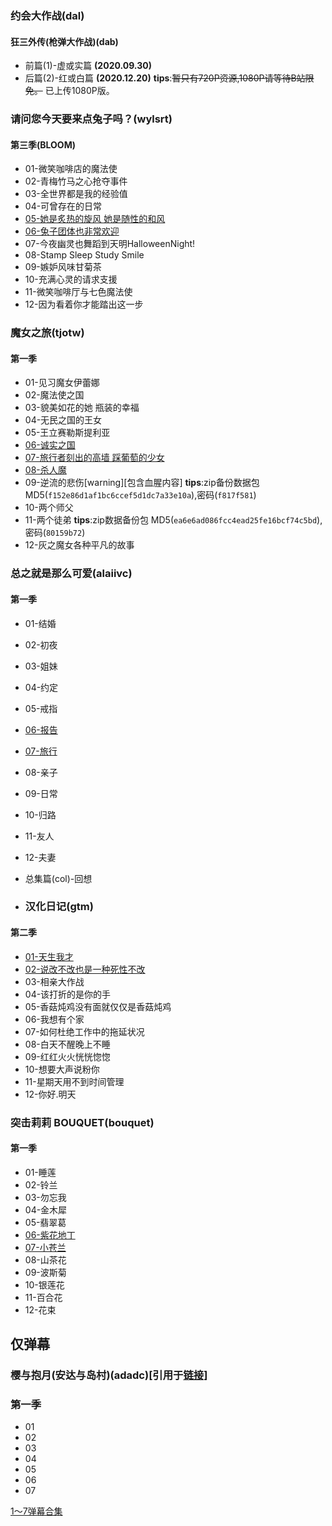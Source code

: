 ### 约会大作战(dal)
#### 狂三外传(枪弹大作战)(dab)
- 前篇(1)-虚或实篇 **(2020.09.30)**
- 后篇(2)-红或白篇 **(2020.12.20)**
**tips**:~~暂只有720P资源,1080P请等待B站限免。~~ 已上传1080P版。

### 请问您今天要来点兔子吗？(wylsrt)
#### 第三季(BLOOM)
- 01-微笑咖啡店的魔法使
- 02-青梅竹马之心抢夺事件
- 03-全世界都是我的经验值
- 04-可曾存在的日常
- [05-她是炙热的旋风 她是随性的和风](https://github.com/xrz-cloud/bili-vd-bak/releases/tag/2020.11.14)
- [06-兔子团体也非常欢迎](https://github.com/xrz-cloud/bili-vd-bak/releases/tag/2020.11.21)
- 07-今夜幽灵也舞蹈到天明HalloweenNight!
- 08-Stamp Sleep Study Smile
- 09-嫉妒风味甘菊茶
- 10-充满心灵的请求支援
- 11-微笑咖啡厅与七色魔法使
- 12-因为看着你才能踏出这一步

### 魔女之旅(tjotw)
#### 第一季
- 01-见习魔女伊蕾娜
- 02-魔法使之国
- 03-貌美如花的她 瓶装的幸福
- 04-无民之国的王女
- 05-王立赛勒斯提利亚
- [06-诚实之国](https://github.com/xrz-cloud/bili-vd-bak/releases/tag/2020.11.13)
- [07-旅行者刻出的高墙 踩葡萄的少女](https://github.com/xrz-cloud/bili-vd-bak/releases/tag/2020.11.20)
- [08-杀人魔](https://github.com/xrz-cloud/bili-vd-bak/releases/tag/2020.11.27)
- 09-逆流的悲伤[warning][包含血腥内容]
**tips**:zip备份数据包MD5(`f152e86d1af1bc6ccef5d1dc7a33e10a`),密码(`f817f581`)
- 10-两个师父
- 11-两个徒弟
**tips**:zip数据备份包
MD5(`ea6e6ad086fcc4ead25fe16bcf74c5bd`),密码(`80159b72`)
- 12-灰之魔女各种平凡的故事

### 总之就是那么可爱(alaiivc)
#### 第一季
- 01-结婚
- 02-初夜
- 03-姐妹
- 04-约定
- 05-戒指
- [06-报告](https://github.com/xrz-cloud/bili-vd-bak/releases/tag/2020.11.14)
- [07-旅行](https://github.com/xrz-cloud/bili-vd-bak/releases/tag/2020.11.21)
- 08-亲子
- 09-日常
- 10-归路
- 11-友人
- 12-夫妻
- 总集篇(col)-回想

- ### 汉化日记(gtm)
#### 第二季
- [01-天生我才](https://github.com/xrz-cloud/bili-vd-bak/releases/tag/2020.11.15)
- [02-说改不改也是一种死性不改](https://github.com/xrz-cloud/bili-vd-bak/releases/tag/2020.11.22)
- 03-相亲大作战
- 04-该打折的是你的手
- 05-香菇炖鸡没有面就仅仅是香菇炖鸡
- 06-我想有个家
- 07-如何杜绝工作中的拖延状况
- 08-白天不醒晚上不睡
- 09-红红火火恍恍惚惚
- 10-想要大声说粉你
- 11-星期天用不到时间管理
- 12-你好.明天

### 突击莉莉 BOUQUET(bouquet)
#### 第一季
- 01-睡莲
- 02-铃兰
- 03-勿忘我
- 04-金木犀
- 05-翡翠葛
- [06-紫花地丁](https://github.com/xrz-cloud/bili-vd-bak/releases/tag/2020.11.13)
- [07-小苍兰](https://github.com/xrz-cloud/bili-vd-bak/releases/tag/2020.11.27)
- 08-山茶花
- 09-波斯菊
- 10-银莲花
- 11-百合花
- 12-花束

## 仅弹幕
### 樱与抱月(安达与岛村)(adadc)**[引用于[链接](https://space.bilibili.com/46036376?share_medium=android&share_source=copy_link&bbid=XYD0A26D02BECE7E70C5C07BE6CA24021250A&ts=1609485303207)]**
### 第一季
- 01
- 02
- 03
- 04
- 05
- 06
- 07

[1～7弹幕合集](https://github.com/xrz-cloud/bili-vd-bak/files/5759835/default.zip)
